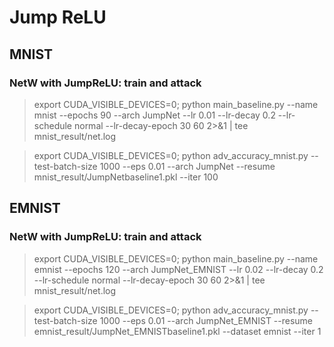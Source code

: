 # Jump ReLU

## MNIST

### NetW with JumpReLU: train and attack 
> export CUDA_VISIBLE_DEVICES=0; python main_baseline.py --name mnist --epochs 90 --arch JumpNet --lr 0.01 --lr-decay 0.2 --lr-schedule normal --lr-decay-epoch 30 60 2>&1 | tee mnist_result/net.log

> export CUDA_VISIBLE_DEVICES=0; python adv_accuracy_mnist.py --test-batch-size 1000 --eps 0.01 --arch JumpNet --resume mnist_result/JumpNetbaseline1.pkl  --iter 100



## EMNIST

### NetW with JumpReLU: train and attack 
> export CUDA_VISIBLE_DEVICES=0; python main_baseline.py --name emnist --epochs 120 --arch JumpNet_EMNIST --lr 0.02 --lr-decay 0.2 --lr-schedule normal --lr-decay-epoch 30 60 2>&1 | tee mnist_result/net.log

> export CUDA_VISIBLE_DEVICES=0; python adv_accuracy_mnist.py --test-batch-size 1000 --eps 0.01 --arch JumpNet_EMNIST --resume emnist_result/JumpNet_EMNISTbaseline1.pkl --dataset emnist --iter 1



